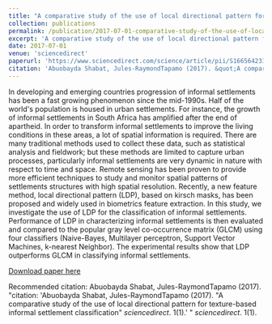 ```yaml
---
title: "A comparative study of the use of local directional pattern for texture-based informal settlement classification"
collection: publications
permalink: /publication/2017-07-01-comparative-study-of-the-use-of-local-directional-pattern
excerpt: 'A comparative study of the use of local directional pattern for texture-based informal settlement classification'
date: 2017-07-01
venue: 'sciencedirect'
paperurl: 'https://www.sciencedirect.com/science/article/pii/S1665642317300421'
citation: 'Abuobayda Shabat, Jules-RaymondTapamo (2017). &quot;A comparative study of the use of local directional pattern for texture-based informal settlement classification&quot; <i>sciencedirect</i>. 1(1).'
---
```

In developing and emerging countries progression of informal settlements has been a fast growing phenomenon since the mid-1990s. Half of the world's population is housed in urban settlements. For instance, the growth of informal settlements in South Africa has amplified after the end of apartheid. In order to transform informal settlements to improve the living conditions in these areas, a lot of spatial information is required. There are many traditional methods used to collect these data, such as statistical analysis and fieldwork; but these methods are limited to capture urban processes, particularly informal settlements are very dynamic in nature with respect to time and space. Remote sensing has been proven to provide more efficient techniques to study and monitor spatial patterns of settlements structures with high spatial resolution. Recently, a new feature method, local directional pattern (LDP), based on kirsch masks, has been proposed and widely used in biometrics feature extraction. In this study, we investigate the use of LDP for the classification of informal settlements. Performance of LDP in characterizing informal settlements is then evaluated and compared to the popular gray level co-occurrence matrix (GLCM) using four classifiers (Naive-Bayes, Multilayer perceptron, Support Vector Machines, k-nearest Neighbor). The experimental results show that LDP outperforms GLCM in classifying informal settlements.

[Download paper here]([https://www.sciencedirect.com/science/article/pii/S1665642317300421])

Recommended citation: Abuobayda Shabat, Jules-RaymondTapamo (2017). "citation: 'Abuobayda Shabat, Jules-RaymondTapamo (2017). &quot;A comparative study of the use of local directional pattern for texture-based informal settlement classification&quot; <i>sciencedirect</i>. 1(1).'
" <i>sciencedirect</i>. 1(1).
